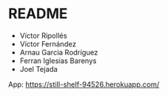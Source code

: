 # README

* Víctor Ripollés
* Víctor Fernández
* Arnau Garcia Rodríguez
* Ferran Iglesias Barenys
* Joel Tejada

App: https://still-shelf-94526.herokuapp.com/
